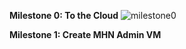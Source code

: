 **Milestone 0: To the Cloud**
![milestone0](https://user-images.githubusercontent.com/36680097/40676508-c077835e-632f-11e8-8e36-5e9b03ee30af.png)

**Milestone 1: Create MHN Admin VM**


